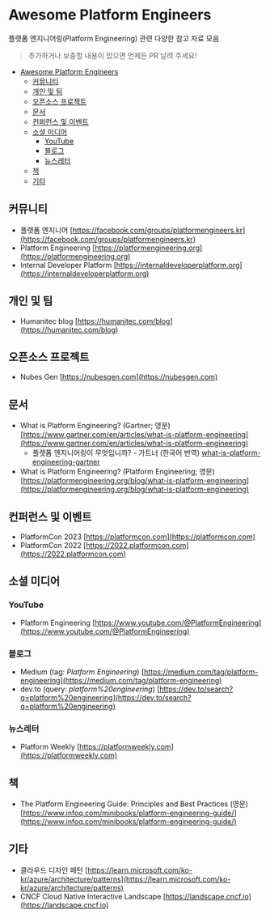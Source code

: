 # Awesome Platform Engineers

플랫폼 엔지니어링(Platform Engineering) 관련 다양한 참고 자료 모음

> 추가하거나 보충할 내용이 있으면 언제든 PR 날려 주세요!

- [Awesome Platform Engineers](#awesome-platform-engineers)
  - [커뮤니티](#커뮤니티)
  - [개인 및 팀](#개인-및-팀)
  - [오픈소스 프로젝트](#오픈소스-프로젝트)
  - [문서](#문서)
  - [컨퍼런스 및 이벤트](#컨퍼런스-및-이벤트)
  - [소셜 미디어](#소셜-미디어)
    - [YouTube](#youtube)
    - [블로그](#블로그)
    - [뉴스레터](#뉴스레터)
  - [책](#책)
  - [기타](#기타)


## 커뮤니티

- 플랫폼 엔지니어 [https://facebook.com/groups/platformengineers.kr](https://facebook.com/groups/platformengineers.kr)
- Platform Engineering [https://platformengineering.org](https://platformengineering.org)
- Internal Developer Platform [https://internaldeveloperplatform.org](https://internaldeveloperplatform.org)


## 개인 및 팀

- Humanitec blog [https://humanitec.com/blog](https://humanitec.com/blog)


## 오픈소스 프로젝트

- Nubes Gen [https://nubesgen.com](https://nubesgen.com)


## 문서

- What is Platform Engineering? (Gartner; 영문) [https://www.gartner.com/en/articles/what-is-platform-engineering](https://www.gartner.com/en/articles/what-is-platform-engineering)
  - 플랫폼 엔지니어링이 무엇입니까? - 가트너 (한국어 번역) [what-is-platform-engineering-gartner](./articles/what-is-platform-engineering-gartner.md)
- What is Platform Engineering? (Platform Engineering; 영문) [https://platformengineering.org/blog/what-is-platform-engineering](https://platformengineering.org/blog/what-is-platform-engineering)


## 컨퍼런스 및 이벤트

- PlatformCon 2023 [https://platformcon.com](https://platformcon.com)
- PlatformCon 2022 [https://2022.platformcon.com](https://2022.platformcon.com)


## 소셜 미디어

### YouTube

- Platform Engineering [https://www.youtube.com/@PlatformEngineering](https://www.youtube.com/@PlatformEngineering)


### 블로그

- Medium (tag: *Platform Engineering*) [https://medium.com/tag/platform-engineering](https://medium.com/tag/platform-engineering)
- dev.to (query: *platform%20engineering*) [https://dev.to/search?q=platform%20engineering](https://dev.to/search?q=platform%20engineering)


### 뉴스레터

- Platform Weekly [https://platformweekly.com](https://platformweekly.com)


## 책

- The Platform Engineering Guide: Principles and Best Practices (영문) [https://www.infoq.com/minibooks/platform-engineering-guide/](https://www.infoq.com/minibooks/platform-engineering-guide/)


## 기타

- 클라우드 디자인 패턴 [https://learn.microsoft.com/ko-kr/azure/architecture/patterns](https://learn.microsoft.com/ko-kr/azure/architecture/patterns)
- CNCF Cloud Native Interactive Landscape [https://landscape.cncf.io](https://landscape.cncf.io)

